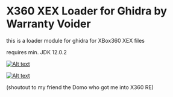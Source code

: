 # X360 XEX Loader for Ghidra by Warranty Voider

this is a loader module for ghidra for XBox360 XEX files

requires min. JDK 12.0.2

[![Alt text](https://img.youtube.com/vi/coGz0f7hHTM/0.jpg)](https://www.youtube.com/watch?v=coGz0f7hHTM)


[![Alt text](https://img.youtube.com/vi/dBoofGgraKM/0.jpg)](https://www.youtube.com/watch?v=dBoofGgraKM)

(shoutout to my friend the Domo who got me into X360 RE)